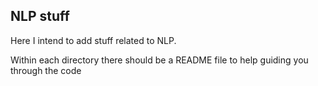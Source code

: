 ## NLP stuff

Here I intend to add stuff related to NLP.

Within each directory there should be a README file to help guiding you through the code